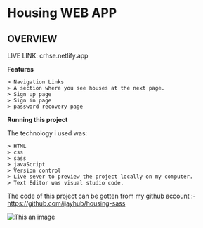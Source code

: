 # Housing WEB APP
## OVERVIEW
LIVE LINK: crhse.netlify.app


**Features**
```
> Navigation Links
> A section where you see houses at the next page.
> Sign up page
> Sign in page
> password recovery page
```
**Running this project**

The technology i used was:
```
> HTML
> css
> sass
> javaScript
> Version control
> Live sever to preview the project locally on my computer.
> Text Editor was visual studio code.
```



The code of this project can be gotten from my github account :- https://github.com/ijayhub/housing-sass

![This an image](https://123goodmorningquotes.com/wp-content/uploads/2020/05/Thank-You-GIF-1.gif)
